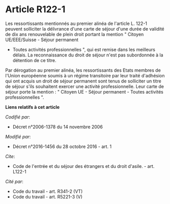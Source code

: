 # Article R122-1

Les ressortissants mentionnés au premier alinéa de l'article L. 122-1 peuvent solliciter la délivrance d'une carte de séjour
d'une durée de validité de dix ans renouvelable de plein droit portant la mention " Citoyen UE/EEE/Suisse - Séjour permanent
- Toutes activités professionnelles ", qui est remise dans les meilleurs délais. La reconnaissance du droit de séjour n'est
pas subordonnée à la détention de ce titre. 

Par dérogation au premier alinéa, les ressortissants des Etats membres de l'Union européenne soumis à un régime transitoire
par leur traité d'adhésion qui ont acquis un droit de séjour permanent sont tenus de solliciter un titre de séjour s'ils
souhaitent exercer une activité professionnelle. Leur carte de séjour porte la mention : " Citoyen UE - Séjour permanent -
Toutes activités professionnelles ".

**Liens relatifs à cet article**

_Codifié par_:

  - Décret n°2006-1378 du 14 novembre 2006

_Modifié par_:

  - Décret n°2016-1456 du 28 octobre 2016 - art. 1

_Cite_:

  - Code de l'entrée et du séjour des étrangers et du droit d'asile. - art. L122-1

_Cité par_:

  - Code du travail - art. R341-2 (VT)
  - Code du travail - art. R5221-3 (V)
